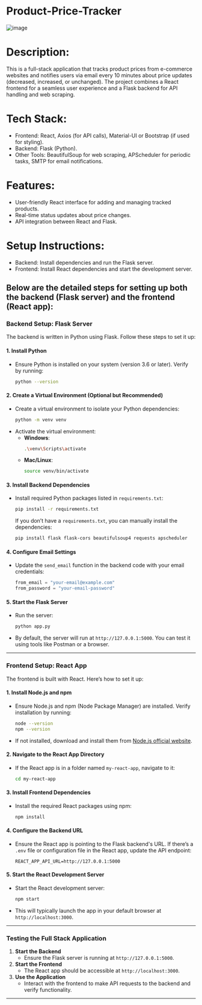 # Product-Price-Tracker
![image](https://github.com/user-attachments/assets/fa5cbaae-4661-4031-9de2-89c0a5239175)

# Description:

This is a full-stack application that tracks product prices from e-commerce websites and notifies users via email every 10 minutes about price updates (decreased, increased, or unchanged). The project combines a React frontend for a seamless user experience and a Flask backend for API handling and web scraping.

# Tech Stack:

* Frontend: React, Axios (for API calls), Material-UI or Bootstrap (if used for styling).
* Backend: Flask (Python).
* Other Tools: BeautifulSoup for web scraping, APScheduler for periodic tasks, SMTP for email notifications.

# Features:

* User-friendly React interface for adding and managing tracked products.
* Real-time status updates about price changes.
* API integration between React and Flask.
  
# Setup Instructions: 

* Backend: Install dependencies and run the Flask server.
* Frontend: Install React dependencies and start the development server.

 Below are the detailed steps for setting up both the **backend** (Flask server) and the **frontend** (React app):
-

### **Backend Setup: Flask Server**
The backend is written in Python using Flask. Follow these steps to set it up:

#### **1. Install Python**
- Ensure Python is installed on your system (version 3.6 or later). Verify by running:
  ```bash
  python --version
  ```

#### **2. Create a Virtual Environment (Optional but Recommended)**
- Create a virtual environment to isolate your Python dependencies:
  ```bash
  python -m venv venv
  ```
- Activate the virtual environment:
  - **Windows**:
    ```bash
    .\venv\Scripts\activate
    ```
  - **Mac/Linux**:
    ```bash
    source venv/bin/activate
    ```

#### **3. Install Backend Dependencies**
- Install required Python packages listed in `requirements.txt`:
  ```bash
  pip install -r requirements.txt
  ```
  If you don’t have a `requirements.txt`, you can manually install the dependencies:
  ```bash
  pip install flask flask-cors beautifulsoup4 requests apscheduler
  ```

#### **4. Configure Email Settings**
- Update the `send_email` function in the backend code with your email credentials:
  ```python
  from_email = "your-email@example.com"
  from_password = "your-email-password"
  ```

#### **5. Start the Flask Server**
- Run the server:
  ```bash
  python app.py
  ```
- By default, the server will run at `http://127.0.0.1:5000`. You can test it using tools like Postman or a browser.

---

### **Frontend Setup: React App**
The frontend is built with React. Here’s how to set it up:

#### **1. Install Node.js and npm**
- Ensure Node.js and npm (Node Package Manager) are installed. Verify installation by running:
  ```bash
  node --version
  npm --version
  ```
- If not installed, download and install them from [Node.js official website](https://nodejs.org).

#### **2. Navigate to the React App Directory**
- If the React app is in a folder named `my-react-app`, navigate to it:
  ```bash
  cd my-react-app
  ```

#### **3. Install Frontend Dependencies**
- Install the required React packages using npm:
  ```bash
  npm install
  ```

#### **4. Configure the Backend URL**
- Ensure the React app is pointing to the Flask backend's URL. If there’s a `.env` file or configuration file in the React app, update the API endpoint:
  ```env
  REACT_APP_API_URL=http://127.0.0.1:5000
  ```

#### **5. Start the React Development Server**
- Start the React development server:
  ```bash
  npm start
  ```
- This will typically launch the app in your default browser at `http://localhost:3000`.

---

### **Testing the Full Stack Application**
1. **Start the Backend**
   - Ensure the Flask server is running at `http://127.0.0.1:5000`.
2. **Start the Frontend**
   - The React app should be accessible at `http://localhost:3000`.
3. **Use the Application**
   - Interact with the frontend to make API requests to the backend and verify functionality.

---


